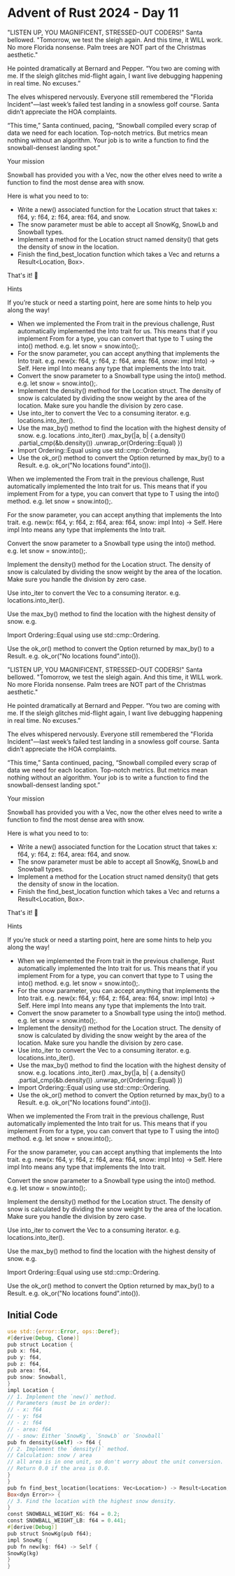 # Advent of Rust 2024 - Day 11

"LISTEN UP, YOU MAGNIFICENT, STRESSED-OUT CODERS!" Santa bellowed. "Tomorrow, we test the sleigh again. And this time, it WILL work. No more Florida nonsense. Palm trees are NOT part of the Christmas aesthetic."

He pointed dramatically at Bernard and Pepper. “You two are coming with me. If the sleigh glitches mid-flight again, I want live debugging happening in real time. No excuses.”

The elves whispered nervously. Everyone still remembered the "Florida Incident"—last week’s failed test landing in a snowless golf course. Santa didn’t appreciate the HOA complaints.

“This time,” Santa continued, pacing, “Snowball compiled every scrap of data we need for each location. Top-notch metrics. But metrics mean nothing without an algorithm. Your job is to write a function to find the snowball-densest landing spot.”

Your mission

Snowball has provided you with a Vec<Location>, now the other elves need to write a function to find the most dense area with snow.

Here is what you need to to:

- Write a new() associated function for the Location struct that takes x: f64, y: f64, z: f64, area: f64, and snow.
- The snow parameter must be able to accept all SnowKg, SnowLb and Snowball types.
- Implement a method for the Location struct named density() that gets the density of snow in the location.
- Finish the find_best_location function which takes a Vec<Location> and returns a Result<Location, Box<dyn Error>>.

That's it! 🎅

Hints

If you’re stuck or need a starting point, here are some hints to help you along the way!

- When we implemented the From<T> trait in the previous challenge, Rust automatically implemented the Into<T> trait for us. This means that if you implement From<T> for a type, you can convert that type to T using the into() method. e.g. let snow = snow.into();.
- For the snow parameter, you can accept anything that implements the Into<Snowball> trait. e.g. new(x: f64, y: f64, z: f64, area: f64, snow: impl Into<Snowball>) -> Self. Here impl Into<Snowball> means any type that implements the Into<Snowball> trait.
- Convert the snow parameter to a Snowball type using the into() method. e.g. let snow = snow.into();.
- Implement the density() method for the Location struct. The density of snow is calculated by dividing the snow weight by the area of the location. Make sure you handle the division by zero case.
- Use into_iter to convert the Vec<Location> to a consuming iterator. e.g. locations.into_iter().
- Use the max_by() method to find the location with the highest density of snow. e.g.
locations
  .into_iter()
  .max_by(|a, b| {
      a.density()
          .partial_cmp(&b.density())
          .unwrap_or(Ordering::Equal)
})
- Import Ordering::Equal using use std::cmp::Ordering.
- Use the ok_or() method to convert the Option returned by max_by() to a Result. e.g. ok_or("No locations found".into()).

When we implemented the From<T> trait in the previous challenge, Rust automatically implemented the Into<T> trait for us. This means that if you implement From<T> for a type, you can convert that type to T using the into() method. e.g. let snow = snow.into();.

For the snow parameter, you can accept anything that implements the Into<Snowball> trait. e.g. new(x: f64, y: f64, z: f64, area: f64, snow: impl Into<Snowball>) -> Self. Here impl Into<Snowball> means any type that implements the Into<Snowball> trait.

Convert the snow parameter to a Snowball type using the into() method. e.g. let snow = snow.into();.

Implement the density() method for the Location struct. The density of snow is calculated by dividing the snow weight by the area of the location. Make sure you handle the division by zero case.

Use into_iter to convert the Vec<Location> to a consuming iterator. e.g. locations.into_iter().

Use the max_by() method to find the location with the highest density of snow. e.g.

Import Ordering::Equal using use std::cmp::Ordering.

Use the ok_or() method to convert the Option returned by max_by() to a Result. e.g. ok_or("No locations found".into()).

"LISTEN UP, YOU MAGNIFICENT, STRESSED-OUT CODERS!" Santa bellowed. "Tomorrow, we test the sleigh again. And this time, it WILL work. No more Florida nonsense. Palm trees are NOT part of the Christmas aesthetic."

He pointed dramatically at Bernard and Pepper. “You two are coming with me. If the sleigh glitches mid-flight again, I want live debugging happening in real time. No excuses.”

The elves whispered nervously. Everyone still remembered the "Florida Incident"—last week’s failed test landing in a snowless golf course. Santa didn’t appreciate the HOA complaints.

“This time,” Santa continued, pacing, “Snowball compiled every scrap of data we need for each location. Top-notch metrics. But metrics mean nothing without an algorithm. Your job is to write a function to find the snowball-densest landing spot.”

Your mission

Snowball has provided you with a Vec<Location>, now the other elves need to write a function to find the most dense area with snow.

Here is what you need to to:

- Write a new() associated function for the Location struct that takes x: f64, y: f64, z: f64, area: f64, and snow.
- The snow parameter must be able to accept all SnowKg, SnowLb and Snowball types.
- Implement a method for the Location struct named density() that gets the density of snow in the location.
- Finish the find_best_location function which takes a Vec<Location> and returns a Result<Location, Box<dyn Error>>.

That's it! 🎅

Hints

If you’re stuck or need a starting point, here are some hints to help you along the way!

- When we implemented the From<T> trait in the previous challenge, Rust automatically implemented the Into<T> trait for us. This means that if you implement From<T> for a type, you can convert that type to T using the into() method. e.g. let snow = snow.into();.
- For the snow parameter, you can accept anything that implements the Into<Snowball> trait. e.g. new(x: f64, y: f64, z: f64, area: f64, snow: impl Into<Snowball>) -> Self. Here impl Into<Snowball> means any type that implements the Into<Snowball> trait.
- Convert the snow parameter to a Snowball type using the into() method. e.g. let snow = snow.into();.
- Implement the density() method for the Location struct. The density of snow is calculated by dividing the snow weight by the area of the location. Make sure you handle the division by zero case.
- Use into_iter to convert the Vec<Location> to a consuming iterator. e.g. locations.into_iter().
- Use the max_by() method to find the location with the highest density of snow. e.g.
locations
  .into_iter()
  .max_by(|a, b| {
      a.density()
          .partial_cmp(&b.density())
          .unwrap_or(Ordering::Equal)
})
- Import Ordering::Equal using use std::cmp::Ordering.
- Use the ok_or() method to convert the Option returned by max_by() to a Result. e.g. ok_or("No locations found".into()).

When we implemented the From<T> trait in the previous challenge, Rust automatically implemented the Into<T> trait for us. This means that if you implement From<T> for a type, you can convert that type to T using the into() method. e.g. let snow = snow.into();.

For the snow parameter, you can accept anything that implements the Into<Snowball> trait. e.g. new(x: f64, y: f64, z: f64, area: f64, snow: impl Into<Snowball>) -> Self. Here impl Into<Snowball> means any type that implements the Into<Snowball> trait.

Convert the snow parameter to a Snowball type using the into() method. e.g. let snow = snow.into();.

Implement the density() method for the Location struct. The density of snow is calculated by dividing the snow weight by the area of the location. Make sure you handle the division by zero case.

Use into_iter to convert the Vec<Location> to a consuming iterator. e.g. locations.into_iter().

Use the max_by() method to find the location with the highest density of snow. e.g.

Import Ordering::Equal using use std::cmp::Ordering.

Use the ok_or() method to convert the Option returned by max_by() to a Result. e.g. ok_or("No locations found".into()).

## Initial Code
```rust
use std::{error::Error, ops::Deref};
#[derive(Debug, Clone)]
pub struct Location {
pub x: f64,
pub y: f64,
pub z: f64,
pub area: f64,
pub snow: Snowball,
}
impl Location {
// 1. Implement the `new()` method.
// Parameters (must be in order):
// - x: f64
// - y: f64
// - z: f64
// - area: f64
// - snow: Either `SnowKg`, `SnowLb` or `Snowball`
pub fn density(&self) -> f64 {
// 2. Implement the `density()` method.
// Calculation: snow / area
// all area is in one unit, so don't worry about the unit conversion.
// Return 0.0 if the area is 0.0.
}
}
pub fn find_best_location(locations: Vec<Location>) -> Result<Location,
Box<dyn Error>> {
// 3. Find the location with the highest snow density.
}
const SNOWBALL_WEIGHT_KG: f64 = 0.2;
const SNOWBALL_WEIGHT_LB: f64 = 0.441;
#[derive(Debug)]
pub struct SnowKg(pub f64);
impl SnowKg {
pub fn new(kg: f64) -> Self {
SnowKg(kg)
}
}
```
